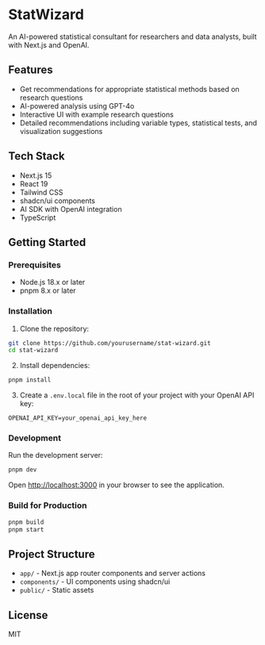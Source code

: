 # StatWizard

An AI-powered statistical consultant for researchers and data analysts, built with Next.js and OpenAI.

## Features

- Get recommendations for appropriate statistical methods based on research questions
- AI-powered analysis using GPT-4o
- Interactive UI with example research questions
- Detailed recommendations including variable types, statistical tests, and visualization suggestions

## Tech Stack

- Next.js 15
- React 19
- Tailwind CSS
- shadcn/ui components
- AI SDK with OpenAI integration
- TypeScript

## Getting Started

### Prerequisites

- Node.js 18.x or later
- pnpm 8.x or later

### Installation

1. Clone the repository:

```bash
git clone https://github.com/yourusername/stat-wizard.git
cd stat-wizard
```

2. Install dependencies:

```bash
pnpm install
```

3. Create a `.env.local` file in the root of your project with your OpenAI API key:

```
OPENAI_API_KEY=your_openai_api_key_here
```

### Development

Run the development server:

```bash
pnpm dev
```

Open [http://localhost:3000](http://localhost:3000) in your browser to see the application.

### Build for Production

```bash
pnpm build
pnpm start
```

## Project Structure

- `app/` - Next.js app router components and server actions
- `components/` - UI components using shadcn/ui
- `public/` - Static assets

## License

MIT 